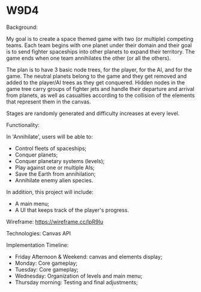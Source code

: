 # W9D4

Background:

My goal is to create a space themed game with two (or multiple) competing teams.
Each team begins with one planet under their domain and their goal is to send
fighter spaceships into other planets to expand their territory. The game ends when
one team annihilates the other (or all the others).

The plan is to have 3 basic node trees, for the player, for the AI, and for the game.
The neutral planets belong to the game and they get removed and added to the player/AI
trees as they get conquered. Hidden nodes in the game tree carry groups of fighter jets
and handle their departure and arrival from planets, as well as casualties according to
the collision of the elements that represent them in the canvas.

Stages are randomly generated and difficulty increases at every level.

Functionality:

In 'Annihilate', users will be able to:

- Control fleets of spaceships;
- Conquer planets;
- Conquer planetary systems (levels);
- Play against one or multiple AIs;
- Save the Earth from annihilation;
- Annihilate enemy alien species.

In addition, this project will include:

- A main menu;
- A UI that keeps track of the player's progress.

Wireframe: https://wireframe.cc/lpR9Iu

Technologies: Canvas API

Implementation Timeline:

- Friday Afternoon & Weekend: canvas and elements display;
- Monday: Core gameplay;
- Tuesday: Core gameplay;
- Wednesday: Organization of levels and main menu;
- Thursday morning: Testing and final adjustments;